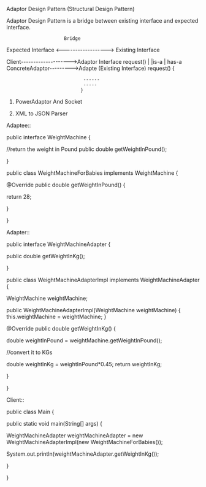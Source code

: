 Adaptor Design Pattern (Structural Design Pattern)


Adaptor Design Pattern is a bridge between existing interface and expected interface.


                         Bridge
Expected Interface <------------------> Existing Interface





Client-------------------->Adaptor Interface
                            request()
                              |
                              |is-a
                              |              has-a
                            ConcreteAdaptor--------->Adapte (Existing Interface)
                               request() {

                                ------
                                -----
                               }



1. PowerAdaptor And Socket

2. XML to JSON Parser




Adaptee::

public interface WeightMachine {

 //return the weight in Pound
 public double getWeightInPound();

}


public class WeightMachineForBabies implements WeightMachine {

  @Override
  public double getWeightInPound() {
   
  return 28;

}

}



Adapter::


public interface WeightMachineAdapter {

  public double getWeightInKg();

}



public class WeightMachineAdapterImpl implements WeightMachineAdapter {

WeightMachine weightMachine;

 public WeightMachineAdapterImpl(WeightMachine weightMachine) {
        this.weightMachine = weightMachine;
    }


@Override
public double getWeightInKg() {

 double weightInPound = weightMachine.getWeightInPound();

 //convert it to KGs

 double weightInKg = weightInPound*0.45;
 return weightInKg;

}

}


Client::


public class Main {

public static void main(String[] args) {

WeightMachineAdapter weightMachineAdapter = new WeightMachineAdapterImpl(new WeightMachineForBabies());

System.out.println(weightMachineAdapter.getWeightInKg());


 
}

}